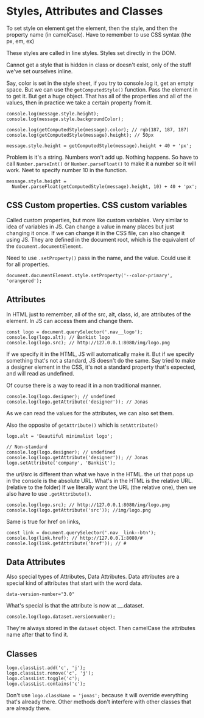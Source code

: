 # Styles, Attributes and Classes

To set style on element get the element, then the style, and then the property name (in camelCase). Have to remember to use CSS syntax (the px, em, ex)

These styles are called in line styles. Styles set directly in the DOM.

Cannot get a style that is hidden in class or doesn't exist, only of the stuff we've set ourselves inline.

Say, color is set in the style sheet, if you try to console.log it, get an empty space. But we can use the `getComputedStyle()` function. Pass the element in to get it. But get a huge object. That has all of the properties and all of the values, then in practice we take a certain property from it.

```
console.log(message.style.height);
console.log(message.style.backgroundColor);

console.log(getComputedStyle(message).color); // rgb(187, 187, 187)
console.log(getComputedStyle(message).height); // 50px
```

```
message.style.height = getComputedStyle(message).height + 40 + 'px';
```

Problem is it's a string. Numbers won't add up. Nothing happens. So have to call `Number.parseInt()` or `Number.parseFloat()` to make it a number so it will work. Neet to specify number 10 in the function.

```
message.style.height =
  Number.parseFloat(getComputedStyle(message).height, 10) + 40 + 'px';
```

## CSS Custom properties. CSS custom variables

Called custom properties, but more like custom variables. Very similar to idea of variables in JS. Can change a value in many places but just changing it once. If we can change it in the CSS file, can also change it using JS. They are defined in the document root, which is the equivalent of the `document.documentElement`.

Need to use `.setProperty()` pass in the name, and the value. Could use it for all properties.

```
document.documentElement.style.setProperty('--color-primary', 'orangered');
```

## Attributes

In HTML just to remember, all of the src, alt, class, id, are attributes of the element. In JS can access them and change them.

```
const logo = document.querySelector('.nav__logo');
console.log(logo.alt); // Bankist logo
console.log(logo.src); // http://127.0.0.1:8080/img/logo.png
```

If we specify it in the HTML, JS will automatically make it. But if we specify something that's not a standard, JS doesn't do the same. Say tried to make a designer element in the CSS, it's not a standard property that's expected, and will read as undefined.

Of course there is a way to read it in a non traditional manner.

```
console.log(logo.designer); // undefined
console.log(logo.getAttribute('designer')); // Jonas
```

As we can read the values for the attributes, we can also set them.

Also the opposite of `getAttribute()` which is `setAttribute()`

```
logo.alt = 'Beautiful minimalist logo';

// Non-standard
console.log(logo.designer); // undefined
console.log(logo.getAttribute('designer')); // Jonas
logo.setAttribute('company', 'Bankist');
```

the url/src is different than what we have in the HTML. the url that pops up in the console is the absolute URL. What's in the HTML is the relative URL. (relative to the folder) If we literally want the URL (the relative one), then we also have to use `.getAttribute()`.

```
console.log(logo.src); // http://127.0.0.1:8080/img/logo.png
console.log(logo.getAttribute('src')); //img/logo.png
```

Same is true for href on links,

```
const link = document.querySelector('.nav__link--btn');
console.log(link.href); // http://127.0.0.1:8080/#
console.log(link.getAttribute('href')); // #
```

## Data Attributes

Also special types of Attributes, Data Attributes.
Data attributes are a special kind of attributes that start with the word data.

`data-version-number="3.0"`

What's special is that the attribute is now at \_\_.dataset.

```
console.log(logo.dataset.versionNumber);
```

They're always stored in the `dataset` object. Then camelCase the attributes name after that to find it.

## Classes

```
logo.classList.add('c', 'j');
logo.classList.remove('c', 'j');
logo.classList.toggle('c');
logo.classList.contains('c');
```

Don't use `logo.className = 'jonas';` because it will override everything that's already there. Other methods don't interfere with other classes that are already there.
